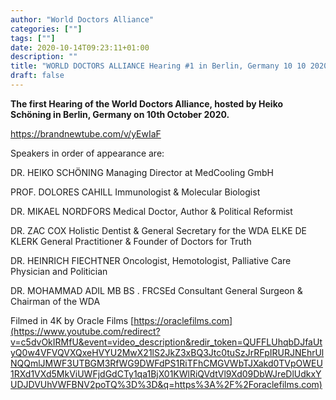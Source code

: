 ```yaml
---
author: "World Doctors Alliance"
categories: [""]
tags: [""]
date: 2020-10-14T09:23:11+01:00
description: ""
title: "WORLD DOCTORS ALLIANCE Hearing #1 in Berlin, Germany 10 10 2020"
draft: false
---
```


**The first Hearing of the World Doctors Alliance, hosted by Heiko Schöning in Berlin, Germany on 10th October 2020.**  

https://brandnewtube.com/v/yEwIaF

Speakers in order of appearance are:  

 DR. HEIKO SCHÖNING Managing Director at MedCooling GmbH   

PROF. DOLORES CAHILL Immunologist & Molecular Biologist  

 DR. MIKAEL NORDFORS Medical Doctor, Author & Political Reformist  

DR. ZAC COX Holistic Dentist & General Secretary for the WDA ELKE DE KLERK General Practitioner & Founder of Doctors for Truth  

DR. HEINRICH FIECHTNER Oncologist, Hemotologist, Palliative Care Physician and Politician   

DR. MOHAMMAD ADIL MB BS . FRCSEd Consultant General Surgeon & Chairman of the WDA   

Filmed in 4K by Oracle Films [https://oraclefilms.com](https://www.youtube.com/redirect?v=c5dvOkIRMfU&event=video_description&redir_token=QUFFLUhqbDJfaUtyQ0w4VFVQVXQxeHVYU2MwX21lS2JkZ3xBQ3Jtc0tuSzJrRFpIRURJNEhrUlNQQmlJMWF3UTBGM3RfWG9DWFdPS1RiTFhCMGVWbTJXakd0TVpOWEU1RXd1VXd5MkViUWFjdGdCTy1qa1BjX01KWlRiQVdtVl9Xd09DbWJreDlUdkxYUDJDVUhVWFBNV2poTQ%3D%3D&q=https%3A%2F%2Foraclefilms.com)  